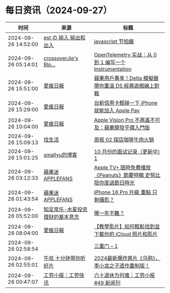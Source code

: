 ﻿# 每日资讯（2024-09-27）

|时间|来源|标题|
|---|---|---|
|2024-09-26 14:52:00|[est の 输入 输出和出入](https://blog.est.im/rss)|[javascript 节拍器](https://blog.est.im/2024/stdout-19)|
|2024-09-26 05:14:01|[crossoverJie's Blo...](https://crossoverjie.top/atom.xml)|[OpenTelemetry 实战：从 0 到 1 编写一个 Instrumentation](http://crossoverjie.top/2024/09/26/ob/OpenTelemetry-create-instrumentation/)|
|2024-09-26 15:51:00|[愛瘋日報](http://www.iphonetaiwan.org/feeds/posts/default)|[蘋果用戶專享！Delta 模擬器帶你重溫 DS 經典遊戲線上對戰](https://www.iphonetaiwan.org/2024/09/delta-emulator-ds-online-multiplayer.html)|
|2024-09-26 15:29:00|[愛瘋日報](http://www.iphonetaiwan.org/feeds/posts/default)|[台新信用卡輕碰一下 iPhone 就能加入 Apple Pay](https://www.iphonetaiwan.org/2024/09/tap-to-provision-apple-pay-taishin-bank.html)|
|2024-09-26 10:04:00|[愛瘋日報](http://www.iphonetaiwan.org/feeds/posts/default)|[Apple Vision Pro 不再遙不可及：蘋果開發平價入門版](https://www.iphonetaiwan.org/2024/09/apple-vision-pro-entry-level-version.html)|
|2024-09-26 15:09:13|[找生活](https://zhaolife.com/atom.xml)|[周报 02 探店咖啡牛肉火锅](http://zhaolife.com/2024/09/26/zhouji02/)|
|2024-09-26 15:01:25|[smallyu的博客](https://smallyu.net/atom.xml)|[10 月份的面试记录（更新中）1](https://smallyu.net/2024/09/26/10%E6%9C%88%E4%BB%BD%E7%9A%84%E9%9D%A2%E8%AF%95%E8%AE%B0%E5%BD%95/)|
|2024-09-26 03:12:33|[蘋果迷 APPLEFANS](https://applefans.today/feed/)|[Apple TV+ 限時免費播放《Peanuts》節慶特輯 史努比陪你度過節日時光](https://applefans.today/2024-09-apple-tv-plus-peanuts-specials-for-free-this-holiday-season/)|
|2024-09-26 01:43:54|[蘋果迷 APPLEFANS](https://applefans.today/feed/)|[iPhone 16 Pro 升級 重點 只剩攝影？](https://applefans.today/2024-09-iphone-16-pro-reviews/)|
|2024-09-26 05:52:00|[知足常乐-水星投资理财的基本意念](http://mercurychong.blogspot.com/feeds/posts/default)|[哪一年不難？](http://mercurychong.blogspot.com/2024/09/blog-post_25.html)|
|2024-09-26 08:04:00|[愛瘋日報](http://www.iphonetaiwan.org/feeds/posts/default)|[【教學影片】如何輕鬆找到並下載你的 iCloud 照片和影片](https://www.iphonetaiwan.org/2024/09/download-icloud-photos-and-videos.html)|
|2024-09-26 02:58:54|[](http://blog.fivest.one/feed)|[三重门 – 1](https://blog.fivest.one/archives/6858)|
|2024-09-26 02:55:01|[牛叔 十分钟带你听好片](https://getpodcast.xyz/data/ximalaya/11534451.xml)|[2024最新爆炸爽片《乌鸦》，李小龙之子遗作重制版！](https://www.ximalaya.com/sound/760008382)|
|2024-09-26 00:47:07|[工劳小报｜工劳快讯](https://newsletter.laborinfocn.com/rss)|[六十退休为何难｜工劳小报 #49 新闻刊](https://feed.laborinfocn7.com/issue49-news/)|
